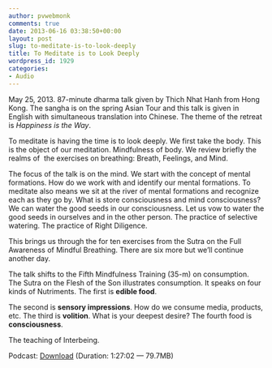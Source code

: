 ```yaml
---
author: pvwebmonk
comments: true
date: 2013-06-16 03:38:50+00:00
layout: post
slug: to-meditate-is-to-look-deeply
title: To Meditate is to Look Deeply
wordpress_id: 1929
categories:
- Audio
---
```


May 25, 2013. 87-minute dharma talk given by Thich Nhat Hanh from Hong Kong. The sangha is on the spring Asian Tour and this talk is given in English with simultaneous translation into Chinese. The theme of the retreat is _Happiness is the Way_.




To meditate is having the time is to look deeply. We first take the body. This is the object of our meditation. Mindfulness of body. We review briefly the realms of  the exercises on breathing: Breath, Feelings, and Mind.




The focus of the talk is on the mind. We start with the concept of mental formations. How do we work with and identify our mental formations. To meditate also means we sit at the river of mental formations and recognize each as they go by. What is store consciousness and mind consciousness? We can water the good seeds in our consciousness. Let us vow to water the good seeds in ourselves and in the other person. The practice of selective watering. The practice of Right Diligence.




This brings us through the for ten exercises from the Sutra on the Full Awareness of Mindful Breathing. There are six more but we’ll continue another day.




The talk shifts to the Fifth Mindfulness Training (35-m) on consumption. The Sutra on the Flesh of the Son illustrates consumption. It speaks on four kinds of Nutriments. The first is **edible food**.




The second is **sensory impressions**. How do we consume media, products, etc. The third is **volition**. What is your deepest desire? The fourth food is **consciousness**.




The teaching of Interbeing.








Podcast: [Download](http://tnhaudio.org/audio/2013/2013-05-25.mp3) (Duration: 1:27:02 — 79.7MB)

